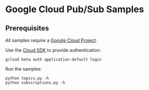 # Google Cloud Pub/Sub Samples

<!-- auto-doc-link -->
<!-- end-auto-doc-link -->

## Prerequisites

All samples require a [Google Cloud Project](https://console.cloud.google.com).

Use the [Cloud SDK](https://cloud.google.com/sdk) to provide authentication:

    gcloud beta auth application-default login

Run the samples:

    python topics.py -h
    python subscriptions.py -h
